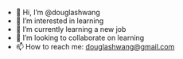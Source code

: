 - 👋 Hi, I’m @douglashwang
- 👀 I’m interested in learning
- 🌱 I’m currently learning a new job
- 💞️ I’m looking to collaborate on learning
- 📫 How to reach me: douglashwang@gmail.com

<!---
douglashwang/douglashwang is a ✨ special ✨ repository because its `README.md` (this file) appears on your GitHub profile.
You can click the Preview link to take a look at your changes.
--->
